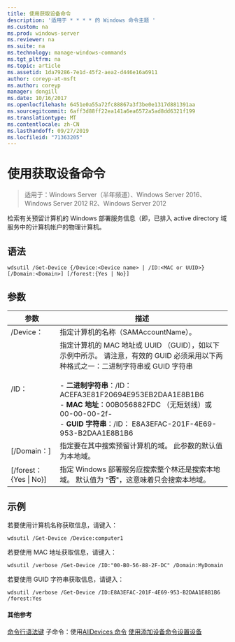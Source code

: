 ```yaml
---
title: 使用获取设备命令
description: '适用于 * * * * 的 Windows 命令主题 '
ms.custom: na
ms.prod: windows-server
ms.reviewer: na
ms.suite: na
ms.technology: manage-windows-commands
ms.tgt_pltfrm: na
ms.topic: article
ms.assetid: 1da79286-7e1d-45f2-aea2-d446e16a6911
author: coreyp-at-msft
ms.author: coreyp
manager: dongill
ms.date: 10/16/2017
ms.openlocfilehash: 6451e0a55a72fc88867a3f3be0e1317d881391aa
ms.sourcegitcommit: 6aff3d88ff22ea141a6ea6572a5ad8dd6321f199
ms.translationtype: MT
ms.contentlocale: zh-CN
ms.lasthandoff: 09/27/2019
ms.locfileid: "71363205"
---
```

# <a name="using-the-get-device-command"></a>使用获取设备命令

>适用于：Windows Server（半年频道）、Windows Server 2016、Windows Server 2012 R2、Windows Server 2012

检索有关预留计算机的 Windows 部署服务信息（即，已排入 active directory 域服务中的计算机帐户的物理计算机。
## <a name="syntax"></a>语法
```
wdsutil /Get-Device {/Device:<Device name> | /ID:<MAC or UUID>} [/Domain:<Domain>] [/forest:{Yes | No}]
```
## <a name="parameters"></a>参数
|参数|描述|
|-------|--------|
|/Device：<Device name>|指定计算机的名称（SAMAccountName）。|
|/ID：<MAC or UUID>|指定计算机的 MAC 地址或 UUID （GUID），如以下示例中所示。 请注意，有效的 GUID 必须采用以下两种格式之一：二进制字符串或 GUID 字符串<br /><br />-   **二进制字符串**：/ID： ACEFA3E81F20694E953EB2DAA1E8B1B6<br />-   **MAC 地址**：00B056882FDC （无短划线）或 00-00-00-2f-<br />-   **GUID 字符串**：/ID： E8A3EFAC-201F-4E69-953-B2DAA1E8B1B6|
|[/Domain：<Domain>]|指定要在其中搜索预留计算机的域。 此参数的默认值为本地域。|
|[/forest： {Yes &#124; No}]|指定 Windows 部署服务应搜索整个林还是搜索本地域。 默认值为 "**否**"，这意味着只会搜索本地域。|
## <a name="BKMK_examples"></a>示例
若要使用计算机名称获取信息，请键入：
```
wdsutil /Get-Device /Device:computer1
```
若要使用 MAC 地址获取信息，请键入：
```
wdsutil /verbose /Get-Device /ID:"00-B0-56-88-2F-DC" /Domain:MyDomain
```
若要使用 GUID 字符串获取信息，请键入：
```
wdsutil /verbose /Get-Device /ID:E8A3EFAC-201F-4E69-953-B2DAA1E8B1B6 /forest:Yes
```
#### <a name="additional-references"></a>其他参考
[命令行语法键](command-line-syntax-key.md)
子命令：使用[AllDevices 命令](using-the-get-alldevices-command.md)
[使用添加设备命令](using-the-add-device-command.md)[设置设备](subcommand-set-device.md)

